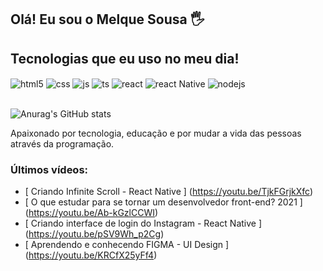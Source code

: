 ##  Olá! Eu sou o Melque Sousa 🖐️

##  Tecnologias que eu uso no meu dia!

<div style = "display: inline_block">
  <img align = "center" alt = "html5" src = "https://img.shields.io/badge/HTML5-E34F26?style=for-the-badge&logo=html5&logoColor=white" />
  <img align = "center" alt = "css" src = "https://img.shields.io/badge/CSS3-1572B6?style=for-the-badge&logo=css3&logoColor=white" />
  <img align = "center" alt = "js" src = "https://img.shields.io/badge/JavaScript-F7DF1E?style=for-the-badge&logo=javascript&logoColor=black" />
  <img align = "center" alt = "ts" src = "https://img.shields.io/badge/TypeScript-007ACC?style=for-the-badge&logo=typescript&logoColor=white" />
  <img align = "center" alt = "react" src = "https://img.shields.io/badge/React-20232A?style=for-the-badge&logo=react&logoColor=61DAFB" />
  <img align = "center" alt = "react Native" src = "https://img.shields.io/badge/React_Native-20232A?style=for-the-badge&logo=react&logoColor=61DAFB" />
  <img align = "center" alt = "nodejs" src = "https://img.shields.io/badge/Node.js-43853D?style=for-the-badge&logo=node.js&logoColor=white" />
</div> <br/>

![Anurag's GitHub stats](https://github-readme-stats.vercel.app/api?username=anuraghazra&show_icons=true&theme=radical)


Apaixonado por tecnologia, educação e por mudar a vida das pessoas através da programação.

###  Últimos vídeos:
- [ Criando Infinite Scroll - React Native ] (https://youtu.be/TjkFGrjkXfc) <br/>
- [ O que estudar para se tornar um desenvolvedor front-end? 2021 ] (https://youtu.be/Ab-kGzlCCWI) <br/>
- [ Criando interface de login do Instagram - React Native ] (https://youtu.be/pSV9Wh_p2Cg) <br/>
- [ Aprendendo e conhecendo FIGMA - UI Design ] (https://youtu.be/KRCfX25yFf4) <br/>
